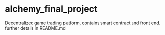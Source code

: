 # alchemy_final_project
Decentralized game trading platform, contains smart contract and front end. further details in README.md
